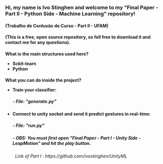 <h3>Hi, my name is Ivo Stinghen and welcome to my "Final Paper - Part II - Python Side - Machine Learning" repository!
<br>
<h4>(Trabalho de Conlusão de Curso - Part II - UFAM) </h3>
<h4>(This is a free, open source repository, so fell free to download it and contact me for any questions).


<h4>What is the main structures used here?

- Sckit-learn
- Python

<h4>What you can do inside the project?

- Train your classifier: 
    <h5>- File:  "generate.py"
    
    
- Connect to unity socket and send it predict gestures in real-time: 
    <h5>- File:  "run.py"
    <h5>- OBS: You must first open "Final Paper - Part I - Unity Side - LeapMotion" and hit the play button.
     <h6> &nbsp   Link of Part I : https://github.com/ivostinghen/UnityML

